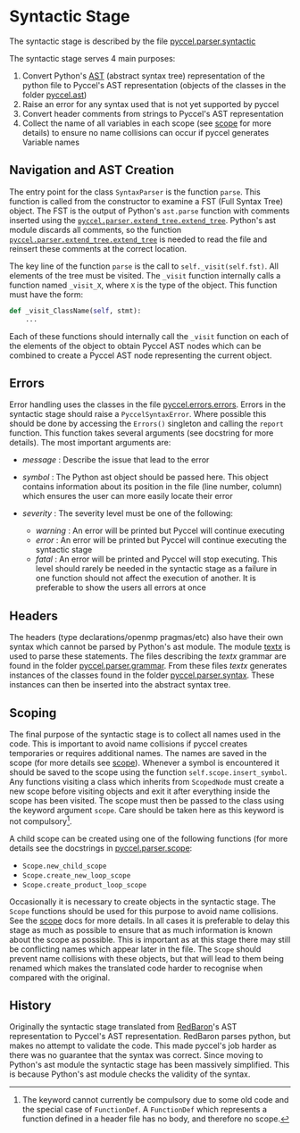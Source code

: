 # Syntactic Stage

The syntactic stage is described by the file [pyccel.parser.syntactic](../pyccel/parser/syntactic.py)

The syntactic stage serves 4 main purposes:
1.  Convert Python's [AST](https://docs.python.org/3/library/ast.html) (abstract syntax tree) representation of the python file to Pyccel's AST representation (objects of the classes in the folder [pyccel.ast](../pyccel/ast))
2.  Raise an error for any syntax used that is not yet supported by pyccel
3.  Convert header comments from strings to Pyccel's AST representation
4.  Collect the name of all variables in each scope (see [scope](scope.md) for more details) to ensure no name collisions can occur if pyccel generates Variable names

## Navigation and AST Creation

The entry point for the class `SyntaxParser` is the function `parse`.
This function is called from the constructor to examine a FST (Full Syntax Tree) object.
The FST is the output of Python's `ast.parse` function with comments inserted using the [`pyccel.parser.extend_tree.extend_tree`](../pyccel/parser/extend_tree.py).
Python's ast module discards all comments, so the function [`pyccel.parser.extend_tree.extend_tree`](../pyccel/parser/extend_tree.py) is needed to read the file and reinsert these comments at the correct location.

The key line of the function `parse` is the call to `self._visit(self.fst)`.
All elements of the tree must be visited.
The `_visit` function internally calls a function named `_visit_X`, where `X` is the type of the object.
This function must have the form:
```python
def _visit_ClassName(self, stmt):
    ...
```
Each of these functions should internally call the `_visit` function on each of the elements of the object to obtain Pyccel AST nodes which can be combined to create a Pyccel AST node representing the current object.

## Errors

Error handling uses the classes in the file [pyccel.errors.errors](../pyccel/errors/errors.py).
Errors in the syntactic stage should raise a `PyccelSyntaxError`.
Where possible this should be done by accessing the `Errors()` singleton and calling the `report` function.
This function takes several arguments (see docstring for more details).
The most important arguments are:
-   _message_ : Describe the issue that lead to the error

-   _symbol_ : The Python ast object should be passed here. This object contains information about its position in the file (line number, column) which ensures the user can more easily locate their error

-   _severity_ : The severity level must be one of the following:
    -   _warning_ : An error will be printed but Pyccel will continue executing
    -   _error_ : An error will be printed but Pyccel will continue executing the syntactic stage
    -   _fatal_ : An error will be printed and Pyccel will stop executing. This level should rarely be needed in the syntactic stage as a failure in one function should not affect the execution of another. It is preferable to show the users all errors at once

## Headers

The headers (type declarations/openmp pragmas/etc) also have their own syntax which cannot be parsed by Python's ast module.
The module [textx](http://textx.github.io/textX/stable/) is used to parse these statements.
The files describing the _textx_ grammar are found in the folder [pyccel.parser.grammar](../pyccel/parser/grammar).
From these files _textx_ generates instances of the classes found in the folder [pyccel.parser.syntax](../pyccel/parser/syntax).
These instances can then be inserted into the abstract syntax tree.

## Scoping

The final purpose of the syntactic stage is to collect all names used in the code.
This is important to avoid name collisions if pyccel creates temporaries or requires additional names.
The names are saved in the scope (for more details see [scope](scope.md)).
Whenever a symbol is encountered it should be saved to the scope using the function `self.scope.insert_symbol`.
Any functions visiting a class which inherits from `ScopedNode` must create a new scope before visiting objects and exit it after everything inside the scope has been visited.
The scope must then be passed to the class using the keyword argument `scope`.
Care should be taken here as this keyword is not compulsory[^1].

[^1]: The keyword cannot currently be compulsory due to some old code and the special case of `FunctionDef`. A `FunctionDef` which represents a function defined in a header file has no body, and therefore no scope.

A child scope can be created using one of the following functions (for more details see the docstrings in [pyccel.parser.scope](../pyccel/parser/scope.py):
-   `Scope.new_child_scope`
-   `Scope.create_new_loop_scope`
-   `Scope.create_product_loop_scope`

Occasionally it is necessary to create objects in the syntactic stage.
The `Scope` functions should be used for this purpose to avoid name collisions.
See the [scope](scope.md) docs for more details.
In all cases it is preferable to delay this stage as much as possible to ensure that as much information is known about the scope as possible.
This is important as at this stage there may still be conflicting names which appear later in the file.
The `Scope` should prevent name collisions with these objects, but that will lead to them being renamed which makes the translated code harder to recognise when compared with the original.

## History

Originally the syntactic stage translated from [RedBaron](https://github.com/PyCQA/redbaron)'s AST representation to Pyccel's AST representation.
RedBaron parses python, but makes no attempt to validate the code.
This made pyccel's job harder as there was no guarantee that the syntax was correct.
Since moving to Python's ast module the syntactic stage has been massively simplified.
This is because Python's ast module checks the validity of the syntax.
